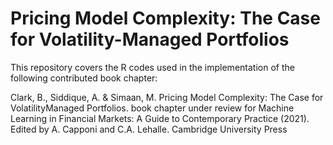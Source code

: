# Pricing Model Complexity:  The Case for Volatility-Managed Portfolios

This repository covers the R codes used in the implementation of the following contributed book chapter:

Clark, B., Siddique, A. & Simaan, M. Pricing Model Complexity: The Case for VolatilityManaged Portfolios. book chapter under review for Machine Learning in Financial Markets: A Guide
to Contemporary Practice (2021). Edited by A. Capponi and C.A. Lehalle. Cambridge University Press
